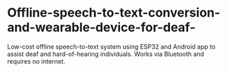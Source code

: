 # Offline-speech-to-text-conversion-and-wearable-device-for-deaf-
Low-cost offline speech-to-text system using ESP32 and Android app to assist deaf and hard-of-hearing individuals. Works via Bluetooth and requires no internet.
